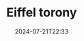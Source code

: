 ---
title: "Eiffel torony"
date: 2024-07-21T22:33
thumb: "photos/eiffel24_thumb.jpg"
image: "photos/eiffel24.jpg"
maplink: "https://www.openstreetmap.org/?mlat=48.859975&mlon=2.291825&zoom=17&layers=M"
locationname: "Pont d'Iéna, la Seine, Paris, France"

tags:
    - paris
    - eiffel
    - olympics
---